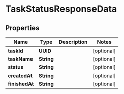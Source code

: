 

# TaskStatusResponseData


## Properties

| Name | Type | Description | Notes |
|------------ | ------------- | ------------- | -------------|
|**taskId** | **UUID** |  |  [optional] |
|**taskName** | **String** |  |  [optional] |
|**status** | **String** |  |  [optional] |
|**createdAt** | **String** |  |  [optional] |
|**finishedAt** | **String** |  |  [optional] |



